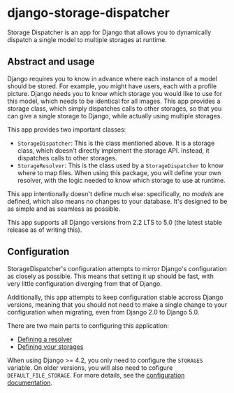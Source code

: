 django-storage-dispatcher
=========================

Storage Dispatcher is an app for Django that allows you to dynamically dispatch
a single model to multiple storages at runtime.

Abstract and usage
------------------

Django requires you to know in advance where each instance of a model should be
stored. For example, you might have users, each with a profile picture. Django
needs you to know which storage you would like to use for this model, which
needs to be identical for all images. This app provides a storage class, which
simply dispatches calls to other storages, so that you can give a single
storage to Django, while actually using multiple storages.

This app provides two important classes:

- ``StorageDispatcher``: This is the class mentioned above. It is a storage
  class, which doesn't directly implement the storage API. Instead, it
  dispatches calls to other storages.
- ``StorageResolver``: This is the class used by a ``StorageDispatcher`` to
  know where to map files. When using this package, you will define your own
  resolver, with the logic needed to know which storage to use at runtime.

This app intentionally doesn't define much else: specifically, no *models* are
defined, which also means no changes to your database. It's designed to be as
simple and as seamless as possible.

This app supports all Django versions from 2.2 LTS to 5.0 (the latest stable
release as of writing this).

Configuration
-------------

StorageDispatcher's configuration attempts to mirror Django's configuration as
closely as possible. This means that setting it up should be fast, with very
little configuration diverging from that of Django.

Additionally, this app attempts to keep configuration stable accross Django
versions, meaning that you should not need to make a single change to your
configuration when migrating, even from Django 2.0 to Django 5.0.

There are two main parts to configuring this application:

- [Defining a resolver](<./docs/configuration.md#defining-a-resolver>)
- [Defining your storages](<./docs/configuration.md#the-storages-variable>)

When using Django >= 4.2, you only need to configure the ``STORAGES`` variable.
On older versions, you will also need to cofigure ``DEFAULT_FILE_STORAGE``.
For more details, see the
[configuration documentation](./docs/configuration.md).

